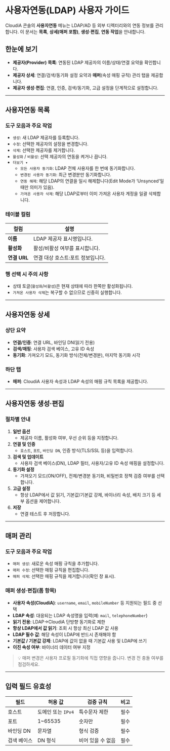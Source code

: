 # 사용자연동(LDAP) 사용자 가이드

CloudiA 콘솔의 **사용자연동** 메뉴는 LDAP/AD 등 외부 디렉터리와의 연동 정보를 관리합니다. 이 문서는 **목록**, **상세(매퍼 포함)**, **생성·편집**, **연동 작업**을 안내합니다.

## 한눈에 보기
- **제공자(Provider) 목록**: 연동된 LDAP 제공자의 이름/상태/연결 요약을 확인합니다.
- **제공자 상세**: 연결/검색/동기화 설정 요약과 **매퍼**(속성 매핑 규칙) 관리 탭을 제공합니다.
- **제공자 생성·편집**: 연결, 인증, 검색/동기화, 고급 설정을 단계적으로 설정합니다.

---

## 사용자연동 목록

### 도구 모음과 주요 작업
- `생성`: 새 LDAP 제공자를 등록합니다.
- `수정`: 선택한 제공자의 설정을 변경합니다.
- `삭제`: 선택한 제공자를 제거합니다.
- `활성화` / `비활성`: 선택 제공자의 연동을 켜거나 끕니다.
- `더보기 ▾`
    - `모든 사용자 동기화`: LDAP 전체 사용자를 한 번에 동기화합니다.
    - `변경된 사용자 동기화`: 최근 변경분만 동기화합니다.
    - `연동 해제`: 해당 LDAP의 연결을 일시 해제합니다(Edit Mode가 ‘Unsynced’일 때만 의미가 있음).
    - `가져온 사용자 삭제`: 해당 LDAP로부터 이미 가져온 사용자 계정을 일괄 삭제합니다.

### 테이블 컬럼
| 컬럼         | 설명 |
|------------|---|
| **이름**     | LDAP 제공자 표시명입니다. |
| **활성화**    | 활성/비활성 여부를 표시합니다. |
| **연결 URL** | 연결 대상 호스트:포트 정보입니다. |

### 행 선택 시 주의 사항
- 상태 토글(`활성화`/`비활성`)은 현재 상태에 따라 한쪽만 활성화됩니다.
- `가져온 사용자 삭제`는 복구할 수 없으므로 신중히 실행합니다.

---

## 사용자연동 상세

### 상단 요약
- **연결/인증**: 연결 URL, 바인딩 DN(읽기 전용)
- **검색/매핑**: 사용자 검색 베이스, 고유 ID 속성
- **동기화**: 가져오기 모드, 동기화 방식(전체/변경분), 마지막 동기화 시각

### 하단 탭
- **매퍼**: CloudiA 사용자 속성과 LDAP 속성의 매핑 규칙 목록을 제공합니다.

---

## 사용자연동 생성·편집

### 절차별 안내
1. **일반 옵션**
    - 제공자 이름, 활성화 여부, 우선 순위 등을 지정합니다.
2. **연결 및 인증**
    - `호스트`, `포트`, `바인딩 DN`, 인증 방식(TLS/SSL 등)을 입력합니다.
3. **검색 및 업데이트**
    - 사용자 검색 베이스(DN), LDAP 필터, 사용자/고유 ID 속성 매핑을 설정합니다.
4. **동기화 설정**
    - 가져오기 모드(ON/OFF), 전체/변경분 동기화, 비밀번호 정책 검증 여부를 선택합니다.
5. **고급 설정**
    - 항상 LDAP에서 값 읽기, 기본값/기본값 강제, 바이너리 속성, 배치 크기 등 세부 옵션을 제어합니다.
6. **저장**
    - 연결 테스트 후 저장합니다.

---

## 매퍼 관리

### 도구 모음과 주요 작업
- `매퍼 생성`: 새로운 속성 매핑 규칙을 추가합니다.
- `매퍼 수정`: 선택한 매핑 규칙을 편집합니다.
- `매퍼 삭제`: 선택한 매핑 규칙을 제거합니다(확인 창 표시).

### 매퍼 생성·편집(폼 항목)
- **사용자 속성(CloudiA)**: `username`, `email`, `mobileNumber` 등 지원되는 필드 중 선택
- **LDAP 속성**: 대응되는 LDAP 속성명을 입력(예: `mail`, `telephoneNumber`)
- **읽기 전용**: LDAP→CloudiA 단방향 동기화로 제한
- **항상 LDAP에서 값 읽기**: 조회 시 항상 최신 LDAP 값 사용
- **LDAP 필수 값**: 해당 속성이 LDAP에 반드시 존재해야 함
- **기본값 / 기본값 강제**: LDAP에 값이 없을 때 기본값 사용 및 LDAP에 쓰기
- **이진 속성 여부**: 바이너리 데이터 여부 지정

> 💡 매퍼 변경은 사용자 프로필 동기화에 직접 영향을 줍니다. 변경 전 충돌 여부를 점검하세요.

---

## 입력 필드 유효성

| 필드 | 허용 값 | 검증 규칙 | 비고 |
|---|---|---|---|
| 호스트 | 도메인 또는 `IPv4` | 특수문자 제한 | 필수 |
| 포트 | 1~65535 | 숫자만 | 필수 |
| 바인딩 DN | 문자열 | 형식 검증 | 필수 |
| 검색 베이스 | DN 형식 | 비어 있을 수 없음 | 필수 |
